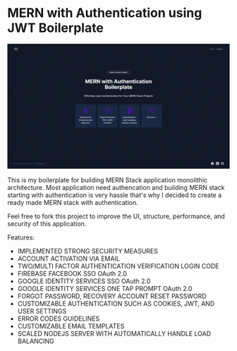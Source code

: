 # MERN with Authentication using JWT Boilerplate 

![Alt text](image.png)

This is my boilerplate for building MERN Stack application monolithic architecture. Most application need authencation and building MERN stack starting with authentication is very hassle that's why I decided to create a ready made MERN stack with authentication.

Feel free to fork this project to improve the UI, structure, performance, and security of this application.

Features:
- IMPLEMENTED STRONG SECURITY MEASURES
- ACCOUNT ACTIVATION VIA EMAIL
- TWO/MULTI FACTOR AUTHENTICATION VERIFICATION LOGIN CODE
- FIREBASE FACEBOOK SSO OAuth 2.0
- GOOGLE IDENTITY SERVICES SSO OAuth 2.0
- GOOGLE IDENTITY SERVICES ONE TAP PROMPT OAuth 2.0
- FORGOT PASSWORD, RECOVERY ACCOUNT RESET PASSWORD
- CUSTOMIZABLE AUTHENTICATION SUCH AS COOKIES, JWT, AND USER SETTINGS
- ERROR CODES GUIDELINES
- CUSTOMIZABLE EMAIL TEMPLATES
- SCALED NODEJS SERVER WITH AUTOMATICALLY HANDLE LOAD BALANCING

